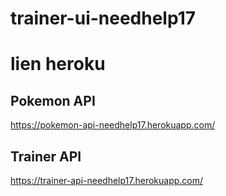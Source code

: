 # trainer-ui-needhelp17

# lien heroku 

## Pokemon API
  https://pokemon-api-needhelp17.herokuapp.com/
## Trainer API
  https://trainer-api-needhelp17.herokuapp.com/
